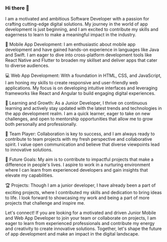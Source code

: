 ### Hi there 👋
I am a motivated and ambitious Software Developer with a passion for crafting cutting-edge digital solutions. My journey in the world of app development is just beginning, and I am excited to contribute my skills and eagerness to learn to make a meaningful impact in the industry.

📱 Mobile App Development:
I am enthusiastic about mobile app development and have gained hands-on experience in languages like Java and Swift. I am eager to dive into cross-platform development tools like React Native and Flutter to broaden my skillset and deliver apps that cater to diverse audiences.

💻 Web App Development:
With a foundation in HTML, CSS, and JavaScript, I am honing my skills to create responsive and user-friendly web applications. My focus is on developing intuitive interfaces and leveraging frameworks like React and Angular to build engaging digital experiences.

🌱 Learning and Growth:
As a Junior Developer, I thrive on continuous learning and actively stay updated with the latest trends and technologies in the app development realm. I am a quick learner, eager to take on new challenges, and open to mentorship opportunities that allow me to grow both personally and professionally.

🤝 Team Player:
Collaboration is key to success, and I am always ready to contribute to team projects with my fresh perspective and collaborative spirit. I value open communication and believe that diverse viewpoints lead to innovative solutions.

🚀 Future Goals:
My aim is to contribute to impactful projects that make a difference in people's lives. I aspire to work in a nurturing environment where I can learn from experienced developers and gain insights that elevate my capabilities.

🏆 Projects:
Though I am a junior developer, I have already been a part of exciting projects, where I contributed my skills and dedication to bring ideas to life. I look forward to showcasing my work and being a part of more projects that challenge and inspire me.

Let's connect! If you are looking for a motivated and driven Junior Mobile and Web App Developer to join your team or collaborate on projects, I am eager to learn from experienced professionals and contribute my energy and creativity to create innovative solutions. Together, let's shape the future of app development and make an impact in the digital landscape.


<!--
**kaushilprajapati/kaushilprajapati** is a ✨ _special_ ✨ repository because its `README.md` (this file) appears on your GitHub profile.

Here are some ideas to get you started:

- 🔭 I’m currently working on ...
- 🌱 I’m currently learning ...
- 👯 I’m looking to collaborate on ...
- 🤔 I’m looking for help with ...
- 💬 Ask me about ...
- 📫 How to reach me: ...
- 😄 Pronouns: ...
- ⚡ Fun fact: ...
-->
